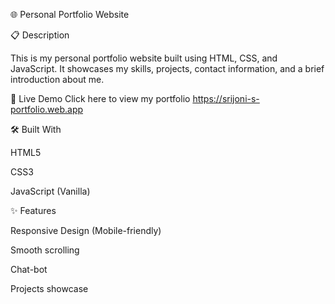 🌐 Personal Portfolio Website

📋 Description

This is my personal portfolio website built using HTML, CSS, and JavaScript. It showcases my skills, projects, contact information, and a brief introduction about me.

🔗 Live Demo
Click here to view my portfolio
https://srijoni-s-portfolio.web.app


🛠 Built With

HTML5

CSS3

JavaScript (Vanilla)


✨ Features

Responsive Design (Mobile-friendly)

Smooth scrolling

Chat-bot

Projects showcase





